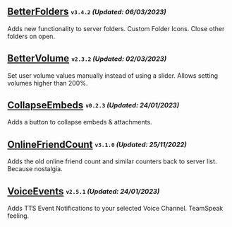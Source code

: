 ## [BetterFolders](https://betterdiscord.app/plugin/BetterFolders) <sub><sup>`v3.4.2` *(Updated: 06/03/2023)*</sup></sub>
Adds new functionality to server folders. Custom Folder Icons. Close other folders on open.

## [BetterVolume](https://betterdiscord.app/plugin/BetterVolume) <sub><sup>`v2.3.2` *(Updated: 02/03/2023)*</sup></sub>
Set user volume values manually instead of using a slider. Allows setting volumes higher than 200%.

## [CollapseEmbeds](https://betterdiscord.app/plugin/CollapseEmbeds) <sub><sup>`v0.2.3` *(Updated: 24/01/2023)*</sup></sub>
Adds a button to collapse embeds & attachments.

## [OnlineFriendCount](https://betterdiscord.app/plugin/OnlineFriendCount) <sub><sup>`v3.1.0` *(Updated: 25/11/2022)*</sup></sub>
Adds the old online friend count and similar counters back to server list. Because nostalgia.

## [VoiceEvents](https://betterdiscord.app/plugin/VoiceEvents) <sub><sup>`v2.5.1` *(Updated: 24/01/2023)*</sup></sub>
Adds TTS Event Notifications to your selected Voice Channel. TeamSpeak feeling.
